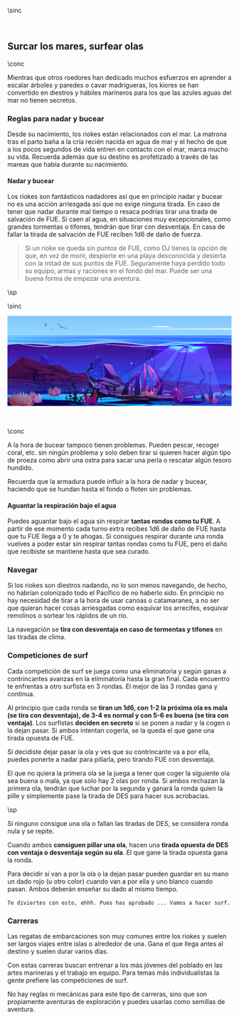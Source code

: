 \sinc

&nbsp;

## Surcar los mares, surfear olas

\conc

Mientras que otros roedores han dedicado muchos esfuerzos en aprender a escalar árboles y paredes o cavar madrigueras, los kiores se han convertido en diestros y hábiles marineros para los que las azules aguas del mar no tienen secretos.

### Reglas para nadar y bucear

Desde su nacimiento, los riokes están relacionados con el mar. La matrona tras el parto baña a la cría recién nacida en agua de mar y el hecho de que a los pocos segundos de vida entren en contacto con el mar, marca mucho su vida. Recuerda además que su destino es profetizado a través de las mareas que había durante su nacimiento.

#### Nadar y bucear

Los riokes son fantásticos nadadores así que en principio nadar y bucear no es una acción arriesgada así que no exige ninguna tirada. En caso de tener que nadar durante mal tiempo o resaca podrías tirar una tirada de salvación de FUE. Si caen al agua, en situaciones muy excepcionales, como grandes tormentas o tifones, tendrán que tirar con desventaja. En casa de fallar la tirada de salvación de FUE reciben 1d6 de daño de fuerza.

> Si un rioke se queda sin puntos de FUE, como DJ tienes la opción de que, en vez de morir, despierte en una playa desconocida y desierta con la mitad de sus puntos de FUE. Seguramente haya perdido todo su equipo, armas y raciones en el fondo del mar. Puede ser una buena forma de empezar una aventura.

\sp

\sinc

[![Sea deep light underwater surface cartoon vector by upklyak](./images/2305.w026.n002.3542B.p1.3542.jpg "Sea deep light underwater surface cartoon vector by upklyak")](https://www.freepik.es/vector-gratis/cangrejo-raiz-manglar-estilo-dibujos-animados-sobre-fondo-blanco_18987431.htm "Sea deep light underwater surface cartoon vector by upklyak")

&nbsp;

\conc

A la hora de bucear tampoco tienen problemas. Pueden pescar, recoger coral, etc. sin ningún problema y solo deben tirar si quieren hacer algún tipo de proeza como abrir una ostra para sacar una perla o rescatar algún tesoro hundido.  

Recuerda que la armadura puede influir a la hora de nadar y bucear, haciendo que se hundan hasta el fondo o floten sin problemas.

#### Aguantar la respiración bajo el agua

Puedes aguantar bajo el agua sin respirar **tantas rondas como tu FUE**. A partir de ese momento cada turno extra recibes 1d6 de daño de FUE hasta que tu FUE llega a 0 y te ahogas. Si consigues respirar durante una ronda vuelves a poder estar sin respirar tantas rondas como tu FUE, pero el daño que recibiste se mantiene hasta que sea curado.

### Navegar

Si los riokes son diestros nadando, no lo son menos navegando, de hecho, no habrían colonizado todo el Pacífico de no haberlo sido. En principio no hay necesidad de tirar a la hora de usar canoas o catamaranes, a no ser que quieran hacer cosas arriesgadas como esquivar los arrecifes, esquivar remolinos o sortear los rápidos de un río.

La navegación se **tira con desventaja en caso de tormentas y tifones** en las tiradas de clima.

### Competiciones de surf

Cada competición de surf se juega como una eliminatoria y según ganas a contrincantes avanzas en la eliminatoria hasta la gran final. Cada encuentro te enfrentas a otro surfista en 3 rondas. El mejor de las 3 rondas gana y continua.

Al principio que cada ronda se **tiran un 1d6, con 1-2 la próxima ola es mala (se tira con desventaja), de 3-4 es normal y con 5-6 es buena (se tira con ventaja)**. Los surfistas **deciden en secreto** si se ponen a nadar y la cogen o la dejan pasar. Si ambos intentan cogerla, se la queda el que gane una tirada opuesta de FUE.

Si decidiste dejar pasar la ola y ves que su contrincante va a por ella, puedes ponerte a nadar para pillarla, pero tirando FUE con desventaja.

El que no quiera la primera ola se la juega a tener que coger la siguiente ola sea buena o mala, ya que solo hay 2 olas por ronda. Si ambos rechazan la primera ola, tendrán que luchar por la segunda y ganará la ronda quien la pille y simplemente pase la tirada de DES para hacer sus acrobacias.

\sp

Si ninguno consigue una ola o fallan las tiradas de DES, se considera ronda nula y se repite.
 
Cuando ambos **consiguen pillar una ola**, hacen una **tirada opuesta de DES con ventaja o desventaja según su ola**. El que gane la tirada opuesta gana la ronda.

Para decidir si van a por la ola o la dejan pasar pueden guardar en su mano un dado rojo (u otro color) cuando van a por ella y uno blanco cuando pasan. Ambos deberán enseñar su dado al mismo tiempo.

```
Te diviertes con esto, ehhh. Pues has aprobado ... Vamos a hacer surf.
```

### Carreras

Las regatas de embarcaciones son muy comunes entre los riokes y suelen ser largos viajes entre islas o alrededor de una. Gana el que llega antes al destino y suelen durar varios días.

Con estas carreras buscan entrenar a los más jóvenes del poblado en las artes marineras y el trabajo en equipo. Para temas más individualistas la gente prefiere las competiciones de surf.

No hay reglas ni mecánicas para este tipo de carreras, sino que son propiamente aventuras de exploración y puedes usarlas como semillas de aventura.